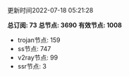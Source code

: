 更新时间2022-07-18 05:21:28

**总订阅: 73**
**总节点: 3690**
**有效节点: 1008**
- trojan节点: 159
- ss节点: 747
- v2ray节点: 99
- ssr节点: 3
